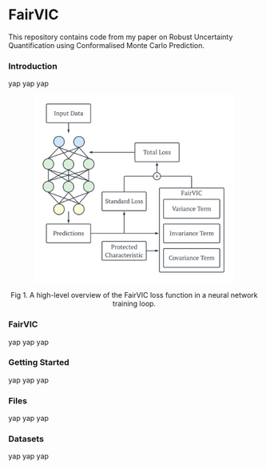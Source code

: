 # FairVIC
This repository contains code from my paper on Robust Uncertainty Quantification using Conformalised Monte Carlo Prediction.

### Introduction
yap yap yap

<p align="center">
  <img src="fairVIC.png" alt="High-level Overview of FairVIC" width="400"/>
</p>
<p align="center">Fig 1. A high-level overview of the FairVIC loss function in a neural network training loop.</p>

### FairVIC
yap yap yap

### Getting Started
yap yap yap

### Files
yap yap yap

### Datasets
yap yap yap

